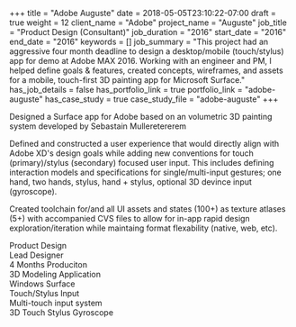 +++
title = "Adobe Auguste"
date = 2018-05-05T23:10:22-07:00
draft = true
weight = 12
client_name = "Adobe"
project_name = "Auguste"
job_title = "Product Design (Consultant)"
job_duration = "2016"
start_date = "2016"
end_date = "2016"
keywords = []
job_summary = "This project had an aggressive four month deadline to design a desktop/mobile (touch/stylus) app for demo at Adobe MAX 2016. Working with an engineer and PM, I helped define goals & features, created concepts, wireframes, and assets for a mobile, touch-first 3D painting app for Microsoft Surface."
has_job_details = false
has_portfolio_link = true
portfolio_link = "adobe-auguste"
has_case_study = true
case_study_file = "adobe-auguste"
+++

Designed a Surface app for Adobe based on an volumetric 3D painting system developed by Sebastain Mulleretererem

Defined and constructed a user experience that would directly align with Adobe XD's design goals while adding new conventions for touch (primary)/stylus (secondary) focused user input.
This includes defining interaction models and specifications for single/multi-input gestures; one hand, two hands, stylus, hand + stylus, optional 3D devince input (gyroscope).

Created toolchain for/and all UI assets and states (100+) as texture atlases (5+) with accompanied CVS files to allow for in-app rapid design exploration/iteration while maintaing format flexability (native, web, etc).


<div class="row">
  <div class="col-sm-5 col-sm-offset-1">
    <span>Product Design</span>
  </div>
  <div class="col-sm-5 col-sm-offset-0">
    <span>Lead Designer</span>
  </div>
  <div class="col-sm-5 col-sm-offset-1">
    <span>4 Months Produciton</span>
  </div>
  <div class="col-sm-5 col-sm-offset-0">
    <span>3D Modeling Application</span>
  </div>
  <div class="col-sm-5 col-sm-offset-1">
    <span>Windows Surface</span>
  </div>
  <div class="col-sm-5 col-sm-offset-0">
    <span>Touch/Stylus Input</span>
  </div>
  <div class="col-sm-5 col-sm-offset-1">
    <span>Multi-touch input system</span>
  </div>
  <div class="col-sm-5 col-sm-offset-0">
    <span class="label label-default">3D</span> <span class="label label-default">Touch</span> <span class="label label-default">Stylus</span> <span class="label label-default">Gyroscope</span>
  </div>
</div>
